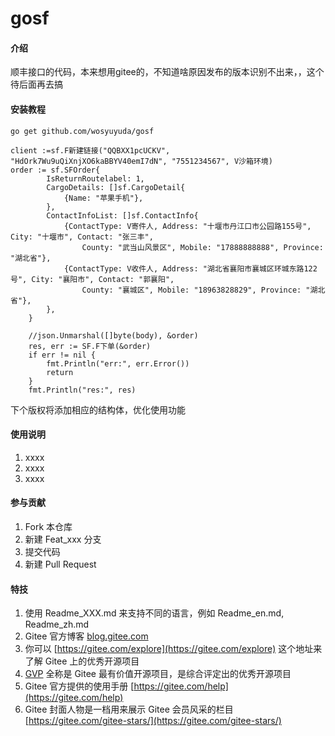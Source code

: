 # gosf

#### 介绍
顺丰接口的代码，本来想用gitee的，不知道啥原因发布的版本识别不出来，，这个待后面再去搞


#### 安装教程

```
go get github.com/wosyuyuda/gosf

client :=sf.F新建链接("QQBXX1pcUCKV", "HdOrk7Wu9uQiXnjXO6kaBBYV40emI7dN", "7551234567", V沙箱环境)
order := sf.SFOrder{
		IsReturnRoutelabel: 1,
		CargoDetails: []sf.CargoDetail{
			{Name: "苹果手机"},
		},
		ContactInfoList: []sf.ContactInfo{
			{ContactType: V寄件人, Address: "十堰市丹江口市公园路155号", City: "十堰市", Contact: "张三丰",
				County: "武当山风景区", Mobile: "17888888888", Province: "湖北省"},
			{ContactType: V收件人, Address: "湖北省襄阳市襄城区环城东路122号", City: "襄阳市", Contact: "郭襄阳",
				County: "襄城区", Mobile: "18963828829", Province: "湖北省"},
		},
	}

	//json.Unmarshal([]byte(body), &order)
	res, err := SF.F下单(&order)
	if err != nil {
		fmt.Println("err:", err.Error())
		return
	}
	fmt.Println("res:", res)

```
下个版权将添加相应的结构体，优化使用功能

#### 使用说明

1.  xxxx
2.  xxxx
3.  xxxx

#### 参与贡献

1.  Fork 本仓库
2.  新建 Feat_xxx 分支
3.  提交代码
4.  新建 Pull Request


#### 特技

1.  使用 Readme\_XXX.md 来支持不同的语言，例如 Readme\_en.md, Readme\_zh.md
2.  Gitee 官方博客 [blog.gitee.com](https://blog.gitee.com)
3.  你可以 [https://gitee.com/explore](https://gitee.com/explore) 这个地址来了解 Gitee 上的优秀开源项目
4.  [GVP](https://gitee.com/gvp) 全称是 Gitee 最有价值开源项目，是综合评定出的优秀开源项目
5.  Gitee 官方提供的使用手册 [https://gitee.com/help](https://gitee.com/help)
6.  Gitee 封面人物是一档用来展示 Gitee 会员风采的栏目 [https://gitee.com/gitee-stars/](https://gitee.com/gitee-stars/)
